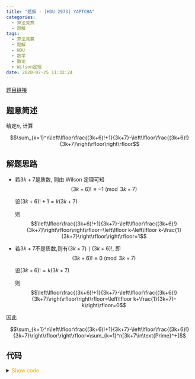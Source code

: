 ```yaml
---
title: "题解 - [HDU 2973] YAPTCHA"
categories:
  - 算法竞赛
  - 题解
tags:
  - 算法竞赛
  - 题解
  - HDU
  - 数学
  - 数论
  - Wilson定理
date: 2020-07-25 11:32:24
---
```


[题目链接](https://vjudge.net/problem/HDU-2973/origin)

<!-- more -->

## 题意简述

给定$n$, 计算

$$\sum_{k=1}^n\left\lfloor\frac{(3k+6)!+1}{3k+7}-\left\lfloor\frac{(3k+6)!}{3k+7}\right\rfloor\right\rfloor$$

## 解题思路

- 若$3k+7$是质数, 则由 Wilson 定理可知
  $$(3k+6)!\equiv-1\pmod{3k+7}$$

  设$(3k+6)!+1=k(3k+7)$

  则
  $$\left\lfloor\frac{(3k+6)!+1}{3k+7}-\left\lfloor\frac{(3k+6)!}{3k+7}\right\rfloor\right\rfloor=\left\lfloor k-\left\lfloor k-\frac{1}{3k+7}\right\rfloor\right\rfloor=1$$

- 若$3k+7$不是质数,则有$(3k+7)\mid(3k+6)!$, 即
  $$(3k+6)!\equiv 0\pmod{3k+7}$$

  设$(3k+6)!=k(3k+7)$

  则
  $$\left\lfloor\frac{(3k+6)!+1}{3k+7}-\left\lfloor\frac{(3k+6)!}{3k+7}\right\rfloor\right\rfloor=\left\lfloor k+\frac{1}{3k+7}-k\right\rfloor=0$$

因此

$$\sum_{k=1}^n\left\lfloor\frac{(3k+6)!+1}{3k+7}-\left\lfloor\frac{(3k+6)!}{3k+7}\right\rfloor\right\rfloor=\sum_{k=1}^n[3k+7\in\text{Prime}^+]$$

## 代码

<details>
<summary><font color='orange'>Show code</font></summary>

{% icodeweb cpa_cpp title:HDU_2973 HDU/2973/0.cpp %}

</details>
